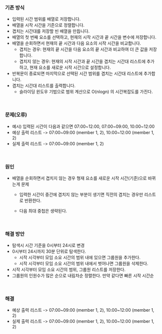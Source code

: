 ### 기존 방식

  - 입력된 시간 범위를 배열로 저장합니다.
- 배열을 시작 시간을 기준으로 정렬합니다.
- 겹치는 시간대를 저장할 빈 배열을 만듭니다.
- 배열의 첫 번째 요소를 선택하고, 현재의 시작 시간과 끝 시간을 변수에 저장합니다.
- 배열을 순회하면서 현재의 끝 시간과 다음 요소의 시작 시간을 비교합니다.
	- 겹치는 경우: 현재의 끝 시간을 다음 요소의 끝 시간과 비교하여 더 큰 값을 저장합니다.
	- 겹치지 않는 경우: 현재의 시작 시간과 끝 시간을 겹치는 시간대 리스트에 추가하고, 현재 요소를 새로운 시작 시간으로 설정합니다.
- 반복문이 종료되면 마지막으로 선택된 시간 범위를 겹치는 시간대 리스트에 추가합니다.
- 겹치는 시간대 리스트를 출력합니다.
  - 슬라이딩 윈도우 기법으로 범위 계산으로 O(nlogn) 의 시간복잡도를 가진다.

<br>

### 문제(오류)

  - 예시) 입력된 시간이 다음과 같으면 07:00~12:00, 07:00~09:00, 10:00~12:00 
  - 예상 출력 리스트 -&gt; 07:00~09:00 (member 1, 2), 10:00~12:00 (member 1, 2)
  - 실제 출력 리스트 -&gt; 07:00~09:00 (member 1, 2)

<br>

### 원인

- 배열을 순회하면서 겹치지 않는 경우 형재 요소를 새로운 시작 시간(기준)으로 바뀌는게 문제

  - 입력한 시간이 중간에 겹치지 않는 부분이 생기면 직전의 겹치는 경우만 리스트로 반환한다.

  - 다음 최대 중첩은 생략된다.

<br>

### 해결 방안

  - 탐색시 시간 기준을 0시부터 24시로 변경
  - 0시부터 24시까지 30분 단위로 탐색한다.
	- 시작 시각부터 모임 소요 시간의 범위 내에 있으면 그룹원을 추가한다.
	- 시작 시각부터 모임 소요 시간의 범위 내에서 벗어나면 그룹원을 삭제한다.
  - 시작 시각부터 모임 소요 시간의 범위, 그룹원 리스트를 저장한다.
  - 그룹원의 인원수가 많은 순으로 내림차순 정렬한다. 만약 같다면 빠른 시작 시간순

<br>

### 해결

  - 예상 출력 리스트 -&gt; 07:00~09:00 (member 1, 2), 10:00~12:00 (member 1, 2)
  - 실제 출력 리스트 -&gt; 07:00~09:00 (member 1, 2), 10:00~12:00 (member 1, 2)